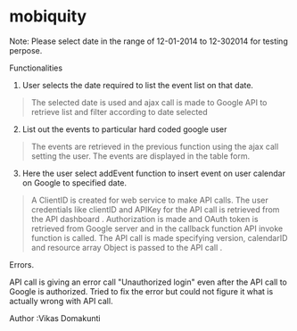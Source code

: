 mobiquity
=========


Note: Please select date in the range of 12-01-2014 to 12-302014 for testing perpose.


Functionalities 
1. User selects the date required to list the event list on that date. 
> The selected date is used and ajax call is made to Google API to retrieve list and filter according to date selected
2. List out the events to particular hard coded google user
> The events are retrieved in the previous function using the ajax call setting the user. The events are displayed in the table form.
3. Here the user select addEvent function to insert event on user calendar on Google to specified date.
> A ClientID is created for web service to make API calls.
> The user credentials like clientID and APIKey for the API call is retrieved from the API dashboard .
> Authorization is made and OAuth token is retrieved from Google server and in the callback function API invoke function is called.
> The API call is made specifying version, calendarID and resource array Object is passed to the API call .

Errors.

API call is giving an error call "Unauthorized login" even after the API call to Google is authorized.
Tried to fix the error but could not figure it what is actually wrong with API call.


Author :Vikas Domakunti
